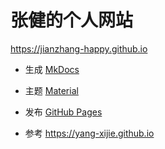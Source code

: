 # 张健的个人网站

<https://jianzhang-happy.github.io>

- 生成 [MkDocs](https://www.mkdocs.org) 
- 主题 [Material](https://github.com/squidfunk/mkdocs-material)
- 发布 [GitHub Pages](https://pages.github.com) 

- 参考 <https://yang-xijie.github.io>
